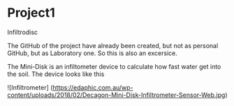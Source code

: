 # Project1
Infiltrodisc

The GitHub of the project have already been created, but not as personal GitHub, but as Laboratory one. So this is also an excersice.

The Mini-Disk is an infiltometer device to calculate how fast water get into the soil. The device looks like this

![Infiltrometer] (https://edaphic.com.au/wp-content/uploads/2018/02/Decagon-Mini-Disk-Infiltrometer-Sensor-Web.jpg)
